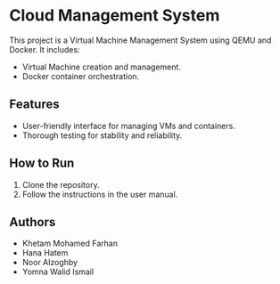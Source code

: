 
# Cloud Management System

This project is a Virtual Machine Management System using QEMU and Docker. It includes:
- Virtual Machine creation and management.
- Docker container orchestration.

## Features
- User-friendly interface for managing VMs and containers.
- Thorough testing for stability and reliability.

## How to Run
1. Clone the repository.
2. Follow the instructions in the user manual.

## Authors
- Khetam Mohamed Farhan  
- Hana Hatem  
- Noor Alzoghby  
- Yomna Walid Ismail

